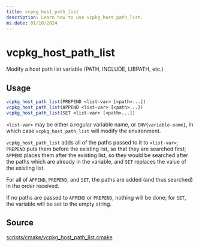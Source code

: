 ```yaml
---
title: vcpkg_host_path_list
description: Learn how to use vcpkg_host_path_list.
ms.date: 01/10/2024
---
```

# vcpkg_host_path_list

Modify a host path list variable (PATH, INCLUDE, LIBPATH, etc.)

## Usage

```cmake
vcpkg_host_path_list(PREPEND <list-var> [<path>...])
vcpkg_host_path_list(APPEND <list-var> [<path>...])
vcpkg_host_path_list(SET <list-var> [<path>...])
```

`<list-var>` may be either a regular variable name, or `ENV{variable-name}`,
in which case `vcpkg_host_path_list` will modify the environment.

`vcpkg_host_path_list` adds all of the paths passed to it to `<list-var>`;
`PREPEND` puts them before the existing list, so that they are searched first;
`APPEND` places them after the existing list,
so they would be searched after the paths which are already in the variable,
and `SET` replaces the value of the existing list.

For all of `APPEND`, `PREPEND`, and `SET`,
the paths are added (and thus searched) in the order received.

If no paths are passed to `APPEND` or `PREPEND`, nothing will be done;
for `SET`, the variable will be set to the empty string.

## Source

[scripts/cmake/vcpkg\_host\_path\_list.cmake](https://github.com/Microsoft/vcpkg/blob/master/scripts/cmake/vcpkg_host_path_list.cmake)
